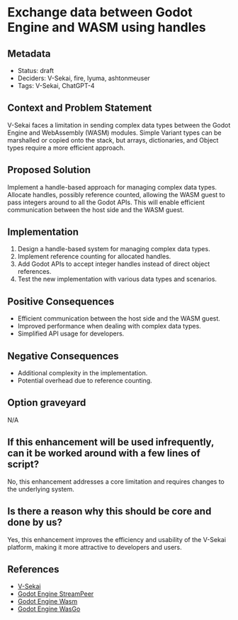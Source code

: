 # Exchange data between Godot Engine and WASM using handles

## Metadata

- Status: draft <!-- draft | proposed | rejected | accepted | deprecated | superseded by -->
- Deciders: V-Sekai, fire, lyuma, ashtonmeuser
- Tags: V-Sekai, ChatGPT-4

## Context and Problem Statement

V-Sekai faces a limitation in sending complex data types between the Godot Engine and WebAssembly (WASM) modules. Simple Variant types can be marshalled or copied onto the stack, but arrays, dictionaries, and Object types require a more efficient approach.

## Proposed Solution

Implement a handle-based approach for managing complex data types. Allocate handles, possibly reference counted, allowing the WASM guest to pass integers around to all the Godot APIs. This will enable efficient communication between the host side and the WASM guest.

## Implementation

1. Design a handle-based system for managing complex data types.
2. Implement reference counting for allocated handles.
3. Add Godot APIs to accept integer handles instead of direct object references.
4. Test the new implementation with various data types and scenarios.

## Positive Consequences

- Efficient communication between the host side and the WASM guest.
- Improved performance when dealing with complex data types.
- Simplified API usage for developers.

## Negative Consequences

- Additional complexity in the implementation.
- Potential overhead due to reference counting.

## Option graveyard

N/A

## If this enhancement will be used infrequently, can it be worked around with a few lines of script?

No, this enhancement addresses a core limitation and requires changes to the underlying system.

## Is there a reason why this should be core and done by us?

Yes, this enhancement improves the efficiency and usability of the V-Sekai platform, making it more attractive to developers and users.

## References

- [V-Sekai](https://v-sekai.org/)
- [Godot Engine StreamPeer](https://docs.godotengine.org/en/stable/classes/class_streampeer.html)
- [Godot Engine Wasm](https://github.com/ashtonmeuser/godot-wasm)
- [Godot Engine WasGo](https://github.com/V-Sekai/wasgo)